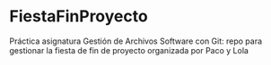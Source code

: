 # FiestaFinProyecto
Práctica asignatura Gestión de Archivos Software con Git: repo para gestionar la fiesta de fin de proyecto organizada por Paco y Lola
